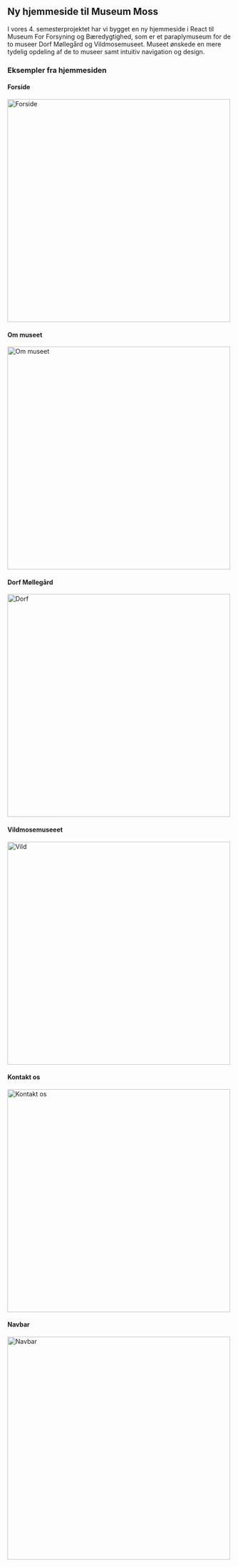 ## Ny hjemmeside til Museum Moss
I vores 4. semesterprojektet har vi bygget en ny hjemmeside i React til Museum For Forsyning og Bæredygtighed, som er et paraplymuseum for de to museer Dorf Møllegård og Vildmosemuseet.
Museet ønskede en mere tydelig opdeling af de to museer samt intuitiv navigation og design. 

### Eksempler fra hjemmesiden
#### Forside
<img width="500" alt="Forside" src="https://github.com/user-attachments/assets/06e22ecb-810d-432a-8ec2-515189fe30af">

#### Om museet
<img width="500" alt="Om museet" src="https://github.com/user-attachments/assets/e7d6b46d-14fc-4d6c-a395-3dd5df8edb43">

#### Dorf Møllegård
<img width="500" alt="Dorf" src="https://github.com/user-attachments/assets/6eeb93f2-a402-49f8-be57-d417b05c93c4">

#### Vildmosemuseeet
<img width="500" alt="Vild" src="https://github.com/user-attachments/assets/7f24c091-f7b7-4464-80fa-89809727305e">

#### Kontakt os
<img width="500" alt="Kontakt os" src="https://github.com/user-attachments/assets/6de809b6-678b-43ab-aa3a-df71c4697c69">

#### Navbar
<img width="500" alt="Navbar" src="https://github.com/user-attachments/assets/61ada896-28fd-494a-b960-e7ed6a951781">
